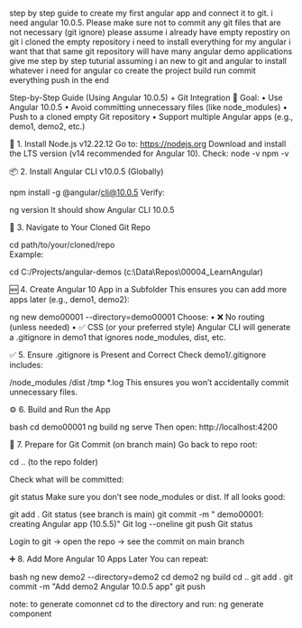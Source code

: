 step by step guide to create my first angular app and connect it to git. i need angular 10.0.5. Please make sure not to commit any git files that are not necessary (git ignore) please assume i already have empty repostiry on git i cloned the empty repository i need to install everything for my angular i want that that same git repository will have many angular demo applications give me step by step tuturial assuming i an new to git and angular to install whatever i need for angular co create the project build run commit everything push in the end







Step-by-Step Guide (Using Angular 10.0.5) + Git Integration
🎯 Goal:
	• Use Angular 10.0.5
	• Avoid committing unnecessary files (like node_modules)
	• Push to a cloned empty Git repository
	• Support multiple Angular apps (e.g., demo1, demo2, etc.)

🔧 1. Install Node.js v12.22.12
Go to: https://nodejs.org
Download and install the LTS version (v14 recommended for Angular 10).
Check:
node -v
npm -v

📦 2. Install Angular CLI v10.0.5 (Globally)

npm install -g @angular/cli@10.0.5
Verify:

ng version
It should show Angular CLI 10.0.5

📁 3. Navigate to Your Cloned Git Repo

cd path/to/your/cloned/repo  
Example:

cd C:/Projects/angular-demos   (c:\Data\Repos\00004_LearnAngular)

🆕 4. Create Angular 10 App in a Subfolder
This ensures you can add more apps later (e.g., demo1, demo2):

ng new demo00001 --directory=demo00001
Choose:
	• ❌ No routing (unless needed)
	• ✅ CSS (or your preferred style)
Angular CLI will generate a .gitignore in demo1 that ignores node_modules, dist, etc.

✅ 5. Ensure .gitignore is Present and Correct
Check demo1/.gitignore includes:


/node_modules
/dist
/tmp
*.log
This ensures you won’t accidentally commit unnecessary files.

⚙️ 6. Build and Run the App

bash
cd demo00001
ng build
ng serve
Then open: http://localhost:4200

🧹 7. Prepare for Git Commit (on branch main)
Go back to repo root:

cd ..  (to the repo folder)

Check what will be committed:

git status
Make sure you don’t see node_modules or dist.
If all looks good:


git add .
Git status                     (see branch is main)
git commit -m " demo00001: creating Angular app (10.5.5)"
Git log --oneline
git push
Git status

Login to git -> open the repo -> see the commit on main branch

➕ 8. Add More Angular 10 Apps Later
You can repeat:

bash
ng new demo2 --directory=demo2
cd demo2
ng build
cd ..
git add .
git commit -m "Add demo2 Angular 10.0.5 app"
git push

note: 
to generate comonnet          cd to the directory and run: ng generate component <name>
